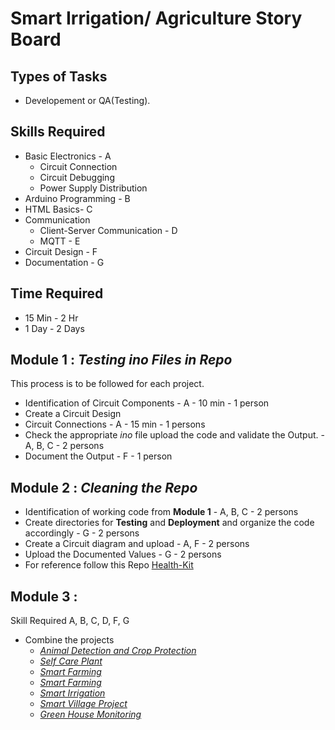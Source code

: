 # Smart Irrigation/ Agriculture Story Board

## Types of Tasks
*  Developement or QA(Testing).

## Skills Required
* Basic Electronics - A
  * Circuit Connection
  * Circuit Debugging
  * Power Supply Distribution
* Arduino Programming - B
* HTML Basics- C
* Communication
  * Client-Server Communication - D
  * MQTT - E
* Circuit Design - F
* Documentation - G

## Time Required
* 15 Min - 2 Hr
* 1 Day - 2 Days

## Module 1 : *Testing ino Files in Repo*
This process is to be followed for each project.
* Identification of Circuit Components - A - 10 min - 1 person
* Create a Circuit Design
* Circuit Connections - A - 15 min - 1 persons
* Check the appropriate *ino* file upload the code and validate the Output. - A, B, C - 2 persons
* Document the Output - F - 1 person

## Module 2 : *Cleaning the Repo*
* Identification of working code from __Module 1__ - A, B, C - 2 persons
* Create directories for __Testing__ and __Deployment__ and organize the code accordingly - G - 2 persons
* Create a Circuit diagram and upload - A, F - 2 persons
* Upload the Documented Values - G - 2 persons
* For reference follow this Repo [Health-Kit](https://code.swecha.org/sriharshamvs/healthkit)

## Module 3 :
Skill Required A, B, C, D, F, G
* Combine the projects
  * [*Animal Detection and Crop Protection*](https://code.swecha.org/agriculture/animal-detection-and-crop-protection)
  * [*Self Care Plant*](https://code.swecha.org/agriculture/self-care-plant)
  * [*Smart Farming*](https://code.swecha.org/agriculture/smart-farming)
  * [*Smart Farming*](https://code.swecha.org/agriculture/smart-farming)
  * [*Smart Irrigation*](https://code.swecha.org/agriculture/smart-irrigation)
  * [*Smart Village Project*](https://code.swecha.org/agriculture/smart-village-project)
  * [*Green House Monitoring*](https://code.swecha.org/agriculture/project-1919)
